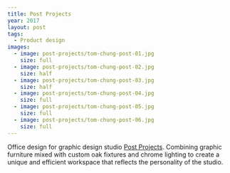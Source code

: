 ```yaml
---
title: Post Projects
year: 2017
layout: post
tags:
  - Product design
images:
  - image: post-projects/tom-chung-post-01.jpg
    size: full
  - image: post-projects/tom-chung-post-02.jpg
    size: half
  - image: post-projects/tom-chung-post-03.jpg
    size: half
  - image: post-projects/tom-chung-post-04.jpg
    size: full
  - image: post-projects/tom-chung-post-05.jpg
    size: full
  - image: post-projects/tom-chung-post-06.jpg
    size: full
---
```


Office design for graphic design studio <a href="http://postprojects.com">Post Projects</a>. Combining graphic furniture mixed with custom oak fixtures and chrome lighting to create a unique and efficient workspace that reflects the personality of the studio.
